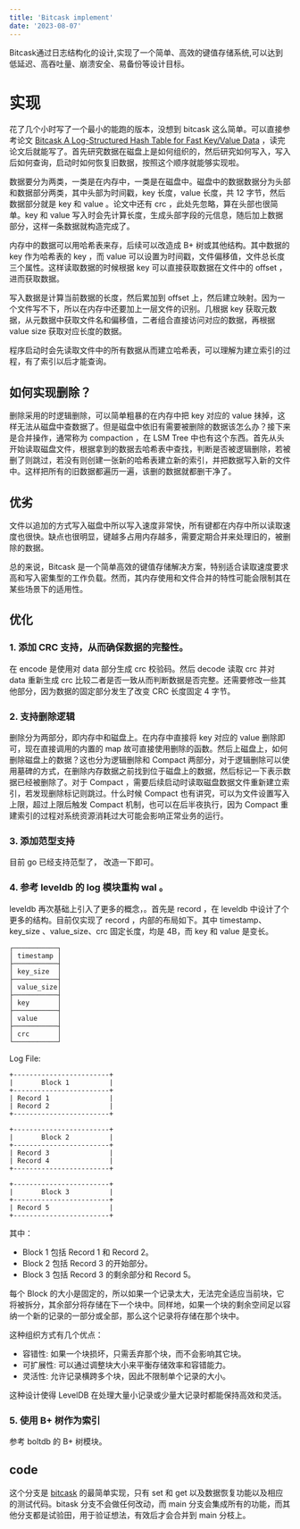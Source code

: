 ```yaml
---
title: 'Bitcask implement'
date: '2023-08-07'
---
```


Bitcask通过日志结构化的设计,实现了一个简单、高效的键值存储系统,可以达到低延迟、高吞吐量、崩溃安全、易备份等设计目标。
# 实现

花了几个小时写了一个最小的能跑的版本，没想到 bitcask 这么简单。可以直接参考论文 [Bitcask A Log-Structured Hash Table for Fast Key/Value Data](https://riak.com/assets/bitcask-intro.pdf) ，读完论文后就能写了。首先研究数据在磁盘上是如何组织的，然后研究如何写入，写入后如何查询，启动时如何恢复旧数据，按照这个顺序就能够实现啦。

数据要分为两类，一类是在内存中，一类是在磁盘中。磁盘中的数据数据分为头部和数据部分两类，其中头部为时间戳，key 长度，value 长度，共 12 字节，然后数据部分就是 key 和 value 。论文中还有 crc ，此处先忽略，算在头部也很简单。key 和 value 写入时会先计算长度，生成头部字段的元信息，随后加上数据部分，这样一条数据就构造完成了。

内存中的数据可以用哈希表来存，后续可以改造成 B+ 树或其他结构。其中数据的 key 作为哈希表的 key ，而 value 可以设置为时间戳，文件偏移值，文件总长度三个属性。这样读取数据的时候根据 key 可以直接获取数据在文件中的 offset ，进而获取数据。

写入数据是计算当前数据的长度，然后累加到 offset 上，然后建立映射。因为一个文件写不下，所以在内存中还要加上一层文件的识别。几根据 key 获取元数据，从元数据中获取文件名和偏移值，二者组合直接访问对应的数据，再根据 value size 获取对应长度的数据。

程序启动时会先读取文件中的所有数据从而建立哈希表，可以理解为建立索引的过程，有了索引以后才能查询。

## 如何实现删除？

删除采用的时逻辑删除，可以简单粗暴的在内存中把 key 对应的 value 抹掉，这样无法从磁盘中查数据了。但是磁盘中依旧有需要被删除的数据该怎么办？接下来是合并操作，通常称为 compaction ，在 LSM Tree 中也有这个东西。首先从头开始读取磁盘文件，根据拿到的数据去哈希表中查找，判断是否被逻辑删除，若被删了则跳过，若没有则创建一张新的哈希表建立新的索引，并把数据写入新的文件中。这样把所有的旧数据都遍历一遍，该删的数据就都删干净了。

## 优劣

文件以追加的方式写入磁盘中所以写入速度非常快，所有键都在内存中所以读取速度也很快。缺点也很明显，键越多占用内存越多，需要定期合并来处理旧的，被删除的数据。

总的来说，Bitcask 是一个简单高效的键值存储解决方案，特别适合读取速度要求高和写入密集型的工作负载。然而，其内存使用和文件合并的特性可能会限制其在某些场景下的适用性。

## 优化

### 1. 添加 CRC 支持，从而确保数据的完整性。

在 encode 是使用对 data 部分生成 crc 校验码。然后 decode 读取 crc 并对 data 重新生成 crc 比较二者是否一致从而判断数据是否完整。还需要修改一些其他部分，因为数据的固定部分发生了改变 CRC 长度固定 4 字节。

### 2. 支持删除逻辑

删除分为两部分，即内存中和磁盘上。在内存中直接将 key 对应的 value 删除即可，现在直接调用的内置的 map 故可直接使用删除的函数。然后上磁盘上，如何删除磁盘上的数据？这也分为逻辑删除和 Compact 两部分，对于逻辑删除可以使用墓碑的方式，在删除内存数据之前找到位于磁盘上的数据，然后标记一下表示数据已经被删除了。对于 Compact ，需要后续启动时读取磁盘数据文件重新建立索引，若发现删除标记则跳过。什么时候 Compact 也有讲究，可以为文件设置写入上限，超过上限后触发 Compact 机制，也可以在后半夜执行，因为 Compact 重建索引的过程对系统资源消耗过大可能会影响正常业务的运行。

### 3. 添加范型支持

目前 go 已经支持范型了， 改造一下即可。

### 4. 参考 leveldb 的 log 模块重构 wal 。

leveldb 再次基础上引入了更多的概念，。首先是 record ，在 leveldb 中设计了个更多的结构。目前仅实现了 record ，内部的布局如下。其中 timestamp、key_size 、value_size、crc 固定长度，均是 4B，而 key 和 value 是变长。

    ┌───────────┐
    │ timestamp │
    ├───────────┤
    │ key_size  │
    ├───────────┤
    │ value_size│
    ├───────────┤
    │ key       │
    ├───────────┤
    │ value     │
    ├───────────┤
    │ crc       │
    └───────────┘

Log File:

    +------------------------+
    |       Block 1          |
    +------------------------+
    | Record 1               |
    | Record 2               |
    +------------------------+

    +------------------------+
    |       Block 2          |
    +------------------------+
    | Record 3               |
    | Record 4               |
    +------------------------+

    +------------------------+
    |       Block 3          |
    +------------------------+
    | Record 5               |
    +------------------------+

其中：
- Block 1 包括 Record 1 和 Record 2。
- Block 2 包括 Record 3 的开始部分。
- Block 3 包括 Record 3 的剩余部分和 Record 5。

每个 Block 的大小是固定的，所以如果一个记录太大，无法完全适应当前块，它将被拆分，其余部分将存储在下一个块中。同样地，如果一个块的剩余空间足以容纳一个新的记录的一部分或全部，那么这个记录将存储在那个块中。

这种组织方式有几个优点：

- 容错性: 如果一个块损坏，只需丢弃那个块，而不会影响其它块。
- 可扩展性: 可以通过调整块大小来平衡存储效率和容错能力。
- 灵活性: 允许记录横跨多个块，因此不限制单个记录的大小。

这种设计使得 LevelDB 在处理大量小记录或少量大记录时都能保持高效和灵活。

### 5. 使用 B+ 树作为索引

参考 boltdb 的 B+ 树模块。

## code

这个分支是 [bitcask](https://github.com/jieway/abysskv/tree/bitcask) 的最简单实现，只有 set 和 get 以及数据恢复功能以及相应的测试代码。bitask 分支不会做任何改动，而 main 分支会集成所有的功能，而其他分支都是试验田，用于验证想法，有效后才会合并到 main 分枝上。
